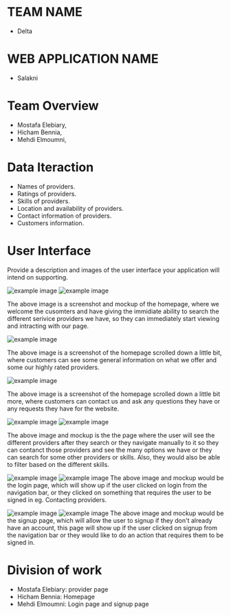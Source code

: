 # TEAM NAME

* Delta

# WEB APPLICATION NAME

* Salakni

# Team Overview

* Mostafa Elebiary,
* Hicham Bennia, 
* Mehdi Elmoumni,

# Data Iteraction
* Names of providers.
* Ratings of providers.
* Skills of providers.
* Location and availability of providers.
* Contact information of providers.
* Customers information.

# User Interface

Provide a description and images of the user interface your
application will intend on supporting.

![example image](../imgs/homepage_mockup.png)
![example image](../imgs/homepage.png)

The above image is a screenshot and mockup of the homepage, where we welcome the cusomters and have giving the immidiate ability to search the different serivice providers we have, so they can immediately start viewing and intracting with our page.

![example image](../imgs/homepage2.png)

The above image is a screenshot of the homepage scrolled down a little bit, where customers can see some general information on what we offer and some our highly rated providers.

![example image](../imgs/homepage3.png)

The above image is a screenshot of the homepage scrolled down a little bit more, where customers can contact us and ask any questions they have or any requests they have for the website.

![example image](../imgs/providers_mockup.png)
![example image](../imgs/providers.png)

The above image and mockup is the the page where the user will see the different providers after they search or they navigate manually to it so they can contanct those providers and see the many options we have or they can search for some other providers or skills. Also, they would also be able to filter based on the different skills.

![example image](../imgs/login_mockup.JPG)
![example image](../imgs/login.png)
The above image and mockup would be the login page, which will show up if the user clicked on login from the navigation bar, or they clicked on something that requires the user to be signed in eg. Contacting providers.

![example image](../imgs/signup_mockup.JPG)
![example image](../imgs/signup.png)
The above image and mockup would be the signup page, which will allow the user to signup if they don't already have an account, this page will show up if the user clicked on signup from the navigation bar or they would like to do an action that requires them to be signed in.



# Division of work
* Mostafa Elebiary: provider page
* Hicham Bennia: Homepage
* Mehdi Elmoumni: Login page and signup page